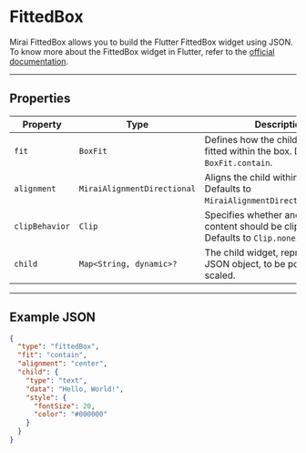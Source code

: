 # FittedBox

Mirai FittedBox allows you to build the Flutter FittedBox widget using JSON.
To know more about the FittedBox widget in Flutter, refer to the [official documentation](https://api.flutter.dev/flutter/widgets/FittedBox-class.html).

---

## Properties

| Property       | Type                        | Description                                                                          |
|----------------|-----------------------------|--------------------------------------------------------------------------------------|
| `fit`          | `BoxFit`                    | Defines how the child should be fitted within the box. Defaults to `BoxFit.contain`. |
| `alignment`    | `MiraiAlignmentDirectional` | Aligns the child within the box. Defaults to `MiraiAlignmentDirectional.center`.     |
| `clipBehavior` | `Clip`                      | Specifies whether and how the content should be clipped. Defaults to `Clip.none`.    |
| `child`        | `Map<String, dynamic>?`     | The child widget, represented as a JSON object, to be positioned and scaled.         |

---

## Example JSON

```json
{
  "type": "fittedBox",
  "fit": "contain",
  "alignment": "center",
  "child": {
    "type": "text",
    "data": "Hello, World!",
    "style": {
      "fontSize": 20,
      "color": "#000000"
    }
  }
}
```
